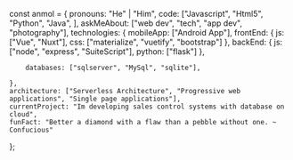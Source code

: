 const anmol = {
    pronouns: "He" | "Him",
    code: ["Javascript", "Html5", "Python", "Java", ],
    askMeAbout: ["web dev", "tech", "app dev", "photography"],
    technologies: {
        mobileApp: ["Android App"],
        frontEnd: {
            js: ["Vue", "Nuxt"],
            css: ["materialize", "vuetify", "bootstrap"]
        },
        backEnd: {
            js: ["node", "express", "SuiteScript"],
            python: ["flask"]
        },
        
        databases: ["sqlserver", "MySql", "sqlite"],
        
    },
    architecture: ["Serverless Architecture", "Progressive web applications", "Single page applications"],
    currentProject: "Im developing sales control systems with database on cloud",
    funFact: "Better a diamond with a flaw than a pebble without one. ~ Confucious"
};

